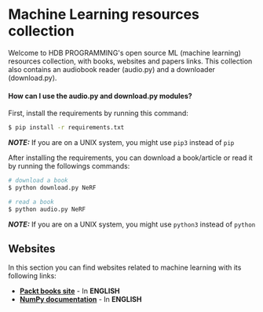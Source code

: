 # Machine Learning resources collection
Welcome to HDB PROGRAMMING's open source ML (machine learning) resources collection, with books, websites and papers links. This collection also contains an audiobook reader (audio.py) and a downloader (download.py).

#### How can I use the audio.py and download.py modules?
First, install the requirements by running this command:
```bash
$ pip install -r requirements.txt
```
***NOTE:*** If you are on a UNIX system, you might use `pip3` instead of `pip`

After installing the requirements, you can download a book/article or read it by running the followings commands:
```bash
# download a book
$ python download.py NeRF

# read a book
$ python audio.py NeRF
```
***NOTE:*** If you are on a UNIX system, you might use `python3` instead of `python`


## Websites
In this section you can find websites related to machine learning with its following links:
- [**Packt books site**](https://www.packtpub.com/) - In **ENGLISH**
- [**NumPy documentation**](https://numpy.org/doc/stable/) - In **ENGLISH**